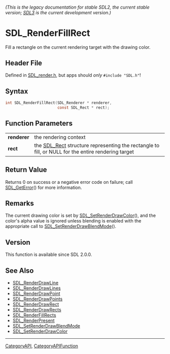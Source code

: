 ###### (This is the legacy documentation for stable SDL2, the current stable version; [SDL3](https://wiki.libsdl.org/SDL3/) is the current development version.)
# SDL_RenderFillRect

Fill a rectangle on the current rendering target with the drawing color.

## Header File

Defined in [SDL_render.h](https://github.com/libsdl-org/SDL/blob/SDL2/include/SDL_render.h), but apps should _only_ `#include "SDL.h"`!

## Syntax

```c
int SDL_RenderFillRect(SDL_Renderer * renderer,
                       const SDL_Rect * rect);

```

## Function Parameters

|                  |                                                                                                                |
| ---------------- | -------------------------------------------------------------------------------------------------------------- |
| **renderer**     | the rendering context                                                                                          |
| **rect**         | the [SDL_Rect](SDL_Rect) structure representing the rectangle to fill, or NULL for the entire rendering target |

## Return Value

Returns 0 on success or a negative error code on failure; call
[SDL_GetError](SDL_GetError)() for more information.

## Remarks

The current drawing color is set by
[SDL_SetRenderDrawColor](SDL_SetRenderDrawColor)(), and the color's alpha
value is ignored unless blending is enabled with the appropriate call to
[SDL_SetRenderDrawBlendMode](SDL_SetRenderDrawBlendMode)().

## Version

This function is available since SDL 2.0.0.

## See Also

* [SDL_RenderDrawLine](SDL_RenderDrawLine)
* [SDL_RenderDrawLines](SDL_RenderDrawLines)
* [SDL_RenderDrawPoint](SDL_RenderDrawPoint)
* [SDL_RenderDrawPoints](SDL_RenderDrawPoints)
* [SDL_RenderDrawRect](SDL_RenderDrawRect)
* [SDL_RenderDrawRects](SDL_RenderDrawRects)
* [SDL_RenderFillRects](SDL_RenderFillRects)
* [SDL_RenderPresent](SDL_RenderPresent)
* [SDL_SetRenderDrawBlendMode](SDL_SetRenderDrawBlendMode)
* [SDL_SetRenderDrawColor](SDL_SetRenderDrawColor)

----
[CategoryAPI](CategoryAPI), [CategoryAPIFunction](CategoryAPIFunction)

